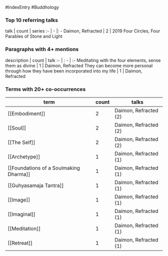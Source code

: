 #IndexEntry #Buddhology
### Top 10 referring talks
talk | count | series
:- | - |: -
<a data-href="Daimon, Refracted" class="internal-link">Daimon, Refracted</a> | 2 | <a data-href="2019 Four Circles, Four Parables of Stone and Light" class="internal-link">2019 Four Circles, Four Parables of Stone and Light</a>

### Paragraphs with 4+ mentions
description | count | talk
:- | : - | :-
<a aria-label-position="top" aria-label="Daimon, Refracted > Meditating with the four elements sense them as divine" data-href="Daimon, Refracted#Meditating with the four elements sense them as divine" class="internal-link">Meditating with the four elements, sense them as divine</a> | 1 | <a data-href="Daimon, Refracted" class="internal-link">Daimon, Refracted</a>
<a aria-label-position="top" aria-label="Daimon, Refracted > They can become more personal through how they have been incorporated into my life" data-href="Daimon, Refracted#They can become more personal through how they have been incorporated into my life" class="internal-link">They can become more personal through how they have been incorporated into my life</a> | 1 | <a data-href="Daimon, Refracted" class="internal-link">Daimon, Refracted</a>

### Terms with 20+ co-occurrences
term | count | talks
-|-|-
[[Embodiment]] | 2 | <span class="counts"><a data-href="Daimon, Refracted" class="internal-link">Daimon, Refracted</a> (2)</span> 
[[Soul]] | 2 | <span class="counts"><a data-href="Daimon, Refracted" class="internal-link">Daimon, Refracted</a> (2)</span> 
[[The Self]] | 2 | <span class="counts"><a data-href="Daimon, Refracted" class="internal-link">Daimon, Refracted</a> (2)</span> 
[[Archetype]] | 1 | <span class="counts"><a data-href="Daimon, Refracted" class="internal-link">Daimon, Refracted</a> (1)</span> 
[[Foundations of a Soulmaking Dharma]] | 1 | <span class="counts"><a data-href="Daimon, Refracted" class="internal-link">Daimon, Refracted</a> (1)</span> 
[[Guhyasamaja Tantra]] | 1 | <span class="counts"><a data-href="Daimon, Refracted" class="internal-link">Daimon, Refracted</a> (1)</span> 
[[Image]] | 1 | <span class="counts"><a data-href="Daimon, Refracted" class="internal-link">Daimon, Refracted</a> (1)</span> 
[[Imaginal]] | 1 | <span class="counts"><a data-href="Daimon, Refracted" class="internal-link">Daimon, Refracted</a> (1)</span> 
[[Meditation]] | 1 | <span class="counts"><a data-href="Daimon, Refracted" class="internal-link">Daimon, Refracted</a> (1)</span> 
[[Retreat]] | 1 | <span class="counts"><a data-href="Daimon, Refracted" class="internal-link">Daimon, Refracted</a> (1)</span> 

